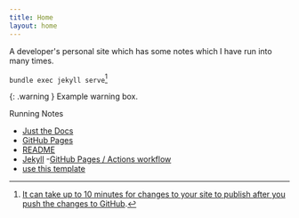 ```yaml
---
title: Home
layout: home
---
```


A developer's personal site which has some notes which I have run into many times. 

`bundle exec jekyll serve`[^1]

{: .warning }
Example warning box.



Running Notes


 - [Just the Docs](https://just-the-docs.github.io/just-the-docs/)
- [GitHub Pages](https://docs.github.com/en/pages)
- [README](https://github.com/just-the-docs/just-the-docs-template/blob/main/README.md)
- [Jekyll](https://jekyllrb.com)
-[GitHub Pages / Actions workflow](https://github.blog/changelog/2022-07-27-github-pages-custom-github-actions-workflows-beta)
- [use this template](https://github.com/just-the-docs/just-the-docs-template/generate)



[^1]: [It can take up to 10 minutes for changes to your site to publish after you push the changes to GitHub](https://docs.github.com/en/pages/setting-up-a-github-pages-site-with-jekyll/creating-a-github-pages-site-with-jekyll#creating-your-site).


